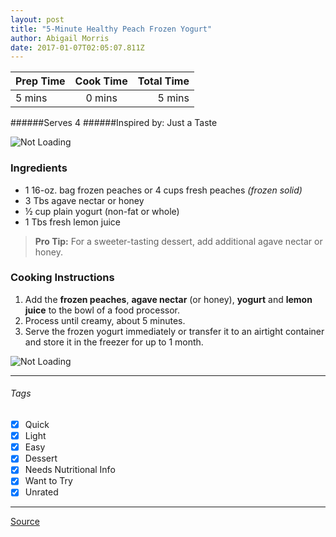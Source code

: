 ```yaml
---
layout: post
title: "5-Minute Healthy Peach Frozen Yogurt"
author: Abigail Morris
date: 2017-01-07T02:05:07.811Z
---
```


| Prep Time  | Cook Time    | Total Time  |
| ---------- |:------------:| -----------:|
| 5 mins    | 0 mins      | 5 mins     |


######Serves 4
######Inspired by: Just a Taste

![Not Loading](http://i.imgur.com/dCgsrKil.png)

### Ingredients

* 1 16-oz. bag frozen peaches or 4 cups fresh peaches *(frozen solid)*
* 3 Tbs agave nectar or honey
* ½ cup plain yogurt (non-fat or whole)
* 1 Tbs fresh lemon juice

> **Pro Tip:** For a sweeter-tasting dessert, add additional agave nectar or honey.

### Cooking Instructions

1. Add the **frozen peaches**, **agave nectar** (or honey), **yogurt** and **lemon juice** to the bowl of a food processor.
2. Process until creamy, about 5 minutes.
3. Serve the frozen yogurt immediately or transfer it to an airtight container and store it in the freezer for up to 1 month.

![Not Loading](http://i.imgur.com/GNn7Vgrm.png)

---

###### Tags
- [x] Quick
- [x] Light
- [x] Easy
- [x] Dessert
- [x] Needs Nutritional Info
- [x] Want to Try
- [x] Unrated

---

[Source](http://www.justataste.com/2013/08/healthy-easy-peach-frozen-yogurt-recipe/)
